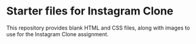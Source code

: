 # Starter files for Instagram Clone

This repository provides blank HTML and CSS files, along with images to use for the Instagram Clone assignment.

